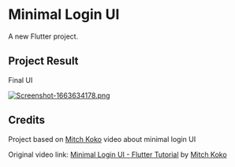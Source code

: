 # Minimal Login UI

A new Flutter project.

## Project Result

Final UI

[![Screenshot-1663634178.png](https://i.postimg.cc/Gt2NPkFV/Screenshot-1663634178.png)](https://postimg.cc/XGRQ4BDk)

## Credits

Project based on [Mitch Koko](https://www.youtube.com/c/MitchKoko) video about minimal login UI

Original video link: [Minimal Login UI - Flutter Tutorial](https://www.youtube.com/watch?v=aJdIkRipgSk) by [Mitch Koko](https://www.youtube.com/c/MitchKoko)
